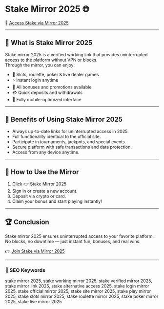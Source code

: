 # Stake Mirror 2025 🌐  

🔗 [Access Stake via Mirror 2025](https://trimurl.click/s/stake)  

---

## 🔑 What is Stake Mirror 2025
Stake mirror 2025 is a verified working link that provides uninterrupted access to the platform without VPN or blocks.  
Through the mirror, you can enjoy:  
- 🎲 Slots, roulette, poker & live dealer games  
- ⚡ Instant login anytime  
- 🎁 All bonuses and promotions available  
- 💳 Quick deposits and withdrawals  
- 📱 Fully mobile-optimized interface  

---

## 🚀 Benefits of Using Stake Mirror 2025
- Always up-to-date links for uninterrupted access in 2025.  
- Full functionality identical to the official site.  
- Participate in tournaments, jackpots, and special events.  
- Secure platform with safe transactions and data protection.  
- Access from any device anytime.  

---

## 📌 How to Use the Mirror
1. Click 👉 [Stake Mirror 2025](https://trimurl.click/s/stake)  
2. Sign in or create a new account.  
3. Deposit via crypto or card.  
4. Claim your bonus and start playing instantly!  

---

## 🏆 Conclusion
Stake mirror 2025 ensures uninterrupted access to your favorite platform.  
No blocks, no downtime — just instant fun, bonuses, and real wins.  

👉 [Join Stake via Mirror 2025](https://trimurl.click/s/stake)  

---

### 🔑 SEO Keywords
stake mirror 2025, stake working mirror 2025, stake verified mirror 2025, stake mirror link 2025, stake alternative access 2025, stake login mirror 2025, stake official mirror 2025, stake site mirror 2025, stake play mirror 2025, stake slots mirror 2025, stake roulette mirror 2025, stake poker mirror 2025, stake live mirror 2025
